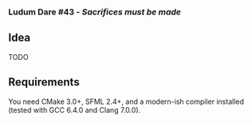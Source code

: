 ### Ludum Dare #43 - *Sacrifices must be made*

Idea
----

TODO

Requirements
------------

You need CMake 3.0+, SFML 2.4+, and a modern-ish compiler installed (tested with GCC 6.4.0 and Clang 7.0.0).
